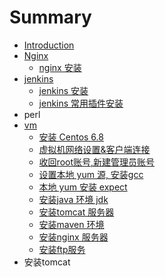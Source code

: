 # Summary

* [Introduction](README.md)
* [Nginx](chapter1.md)
  * [nginx 安装](chapter1/nginx-an-zhuang.md)
* [jenkins](jenkins.md)
  * [ jenkins 安装](vm/an-zhuang-jenkins-ying-yong.md)
  * [jenkins 常用插件安装](vm/jenkins-chang-yong-cha-jian-an-zhuang.md)
* perl
* [vm](vm.md)
  * [安装 Centos 6.8](vm/an-zhuang-centos-6-8.md)
  * [虚拟机网络设置&客户端连接](vm/wang-luo-she-7f6e26-ke-hu-duan-lian-jie.md)
  * [收回root账号,新建管理员账号](vm/shou-hui-root-yong-62372c-chuang-jian-admin-yong-hu.md)
  * [设置本地 yum 源, 安装gcc](vm/she-zhi-ben-di-yum-6e902c-an-zhuang-gcc.md)
  * [本地 yum 安装 expect](vm/ben-di-yum-an-zhuang-expect.md)
  * [安装java 环境 jdk](vm/an-zhuang-java-huan-jing-jdk.md)
  * [安装tomcat 服务器](vm/an-zhuang-tomcat-fu-wu-qi.md)
  * [安装maven 环境](vm/an-zhuang-maven-huan-jing.md)
  * [安装nginx 服务器](vm/an-zhuang-nginx-fu-wu-qi.md)
  * [安装ftp服务](vm/an-zhuang-ftp-fu-wu.md)
* 安装tomcat

